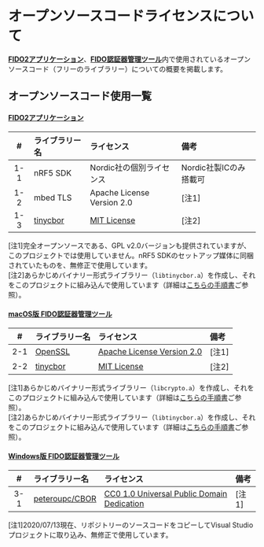 # オープンソースコードライセンスについて

<b>[FIDO2アプリケーション](nRF5_SDK_v15.3.0)</b>、<b>[FIDO認証器管理ツール](MaintenanceTool)</b>内で使用されているオープンソースコード（フリーのライブラリー）についての概要を掲載します。

## オープンソースコード使用一覧

#### [FIDO2アプリケーション](nRF5_SDK_v15.3.0)

|#|ライブラリー名|ライセンス|備考|
|:---:|:---|:---|:---|
|1-1|nRF5 SDK|Nordic社の個別ライセンス|Nordic社製ICのみ搭載可|
|1-2|mbed TLS|Apache License Version 2.0|[注1]|
|1-3|[tinycbor](https://github.com/intel/tinycbor)|[MIT License](https://github.com/intel/tinycbor/blob/master/LICENSE)|[注2]|

[注1]完全オープンソースである、GPL v2.0バージョンも提供されていますが、このプロジェクトでは使用していません。nRF5 SDKのセットアップ媒体に同梱されていたものを、無修正で使用しています。<br>
[注2]あらかじめバイナリー形式ライブラリー（`libtinycbor.a`）を作成し、それをこのプロジェクトに組み込んで使用しています（詳細は[こちらの手順書](Research/FIDO_2_0/TINYCBOR.md)ご参照）。<br>

#### [macOS版 FIDO認証器管理ツール](MaintenanceTool/macOSApp)

|#|ライブラリー名|ライセンス|備考|
|:---:|:---|:---|:---|
|2-1|[OpenSSL](https://github.com/openssl/openssl)|[Apache License Version 2.0](https://github.com/openssl/openssl/blob/master/LICENSE.txt)|[注1]|
|2-2|[tinycbor](https://github.com/intel/tinycbor)|[MIT License](https://github.com/intel/tinycbor/blob/master/LICENSE)|[注2]|

[注1]あらかじめバイナリー形式ライブラリー（`libcrypto.a`）を作成し、それをこのプロジェクトに組み込んで使用しています（詳細は[こちらの手順書](Development/OPENSSLC.md)ご参照）。<br>
[注2]あらかじめバイナリー形式ライブラリー（`libtinycbor.a`）を作成し、それをこのプロジェクトに組み込んで使用しています（詳細は[こちらの手順書](Research/FIDO_2_0/TINYCBOR.md)ご参照）。<br>

#### [Windows版 FIDO認証器管理ツール](MaintenanceTool/WindowsExe)

|#|ライブラリー名|ライセンス|備考|
|:---:|:---|:---|:---|
|3-1|[peteroupc/CBOR](https://github.com/peteroupc/CBOR)|[CC0 1.0 Universal Public Domain Dedication](https://github.com/peteroupc/CBOR/blob/master/LICENSE.md)|[注1]|

[注1]2020/07/13現在、リポジトリーのソースコードをコピーしてVisual Studioプロジェクトに取り込み、無修正で使用しています。
